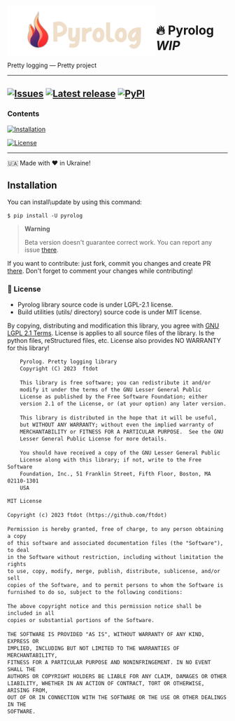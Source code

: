 
<img align="left" width="340px" src="https://github.com/ftdot/pyrolog/blob/master/banner.png?raw=true" />
<h1><strong>🔥 Pyrolog</strong> <i>WIP</i></h1>
<p>Pretty logging — Pretty project</p>

---

[![Issues](https://img.shields.io/github/issues/ftdot/pyrolog?style=for-the-badge)](https://github.com/ftdot/pyrolog/issues)
[![Latest release](https://img.shields.io/github/v/release/ftdot/pyrolog?style=for-the-badge)](https://github.com/ftdot/pyrolog/releases)
[![PyPI](https://img.shields.io/pypi/v/pyrolog?style=for-the-badge)](https://pypi.org/project/pyrolog)
---

### Contents

[![Installation](https://img.shields.io/badge/%23-Installation-green?style=for-the-badge)](#installation)

[![License](https://img.shields.io/badge/%23-License-blue?style=for-the-badge)](#-license)

---

🇺🇦 Made with ❤️ in Ukraine!

## Installation

You can install\update by using this command:

```shell
$ pip install -U pyrolog
```

> **Warning**
> 
> Beta version doesn't guarantee correct work.
> You can report any issue [there](https://github.com/ftdot/pyrolog/issues).

If you want to contribute: just fork, commit you changes and create PR [there](https://github.com/ftdot/pyrolog/pulls).
Don't forget to comment your changes while contributing!

### 📃 License

- Pyrolog library source code is under LGPL-2.1 license.
- Build utilities (utils/ directory) source code is under MIT license.

By copying, distributing and modification this library, you agree with
[GNU LGPL 2.1 Terms](https://www.gnu.org/licenses/old-licenses/lgpl-2.1.html).
License is applies to all source files of the library.
Is the python files, reStructured files, etc.
License also provides NO WARRANTY for this library!

```
    Pyrolog. Pretty logging library
    Copyright (C) 2023  ftdot

    This library is free software; you can redistribute it and/or
    modify it under the terms of the GNU Lesser General Public
    License as published by the Free Software Foundation; either
    version 2.1 of the License, or (at your option) any later version.

    This library is distributed in the hope that it will be useful,
    but WITHOUT ANY WARRANTY; without even the implied warranty of
    MERCHANTABILITY or FITNESS FOR A PARTICULAR PURPOSE.  See the GNU
    Lesser General Public License for more details.

    You should have received a copy of the GNU Lesser General Public
    License along with this library; if not, write to the Free Software
    Foundation, Inc., 51 Franklin Street, Fifth Floor, Boston, MA  02110-1301
    USA
```

```
MIT License

Copyright (c) 2023 ftdot (https://github.com/ftdot)

Permission is hereby granted, free of charge, to any person obtaining a copy
of this software and associated documentation files (the "Software"), to deal
in the Software without restriction, including without limitation the rights
to use, copy, modify, merge, publish, distribute, sublicense, and/or sell
copies of the Software, and to permit persons to whom the Software is
furnished to do so, subject to the following conditions:

The above copyright notice and this permission notice shall be included in all
copies or substantial portions of the Software.

THE SOFTWARE IS PROVIDED "AS IS", WITHOUT WARRANTY OF ANY KIND, EXPRESS OR
IMPLIED, INCLUDING BUT NOT LIMITED TO THE WARRANTIES OF MERCHANTABILITY,
FITNESS FOR A PARTICULAR PURPOSE AND NONINFRINGEMENT. IN NO EVENT SHALL THE
AUTHORS OR COPYRIGHT HOLDERS BE LIABLE FOR ANY CLAIM, DAMAGES OR OTHER
LIABILITY, WHETHER IN AN ACTION OF CONTRACT, TORT OR OTHERWISE, ARISING FROM,
OUT OF OR IN CONNECTION WITH THE SOFTWARE OR THE USE OR OTHER DEALINGS IN THE
SOFTWARE.
```
